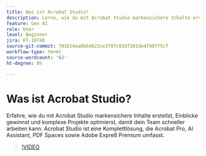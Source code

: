 ```yaml
---
title: Was ist Acrobat Studio?
description: Lerne, wie du mit Acrobat Studio markensichere Inhalte erstellst, Einblicke gewinnst und komplexe Projekte optimierst.
feature: Gen AI
role: User
level: Beginner
jira: KT-18748
source-git-commit: 701b24aa8b6db23ce3f87c03d7201de4f98ff5cf
workflow-type: tm+mt
source-wordcount: '62'
ht-degree: 0%

---
```


# Was ist Acrobat Studio?

Erfahre, wie du mit Acrobat Studio markensichere Inhalte erstellst, Einblicke gewinnst und komplexe Projekte optimierst, damit dein Team schneller arbeiten kann. Acrobat Studio ist eine Komplettlösung, die Acrobat Pro, AI Assistant, PDF Spaces sowie Adobe Expreß Premium umfasst.

>[!VIDEO](https://video.tv.adobe.com/v/3475053?quality=12&learn=on&hidetitle=true)
